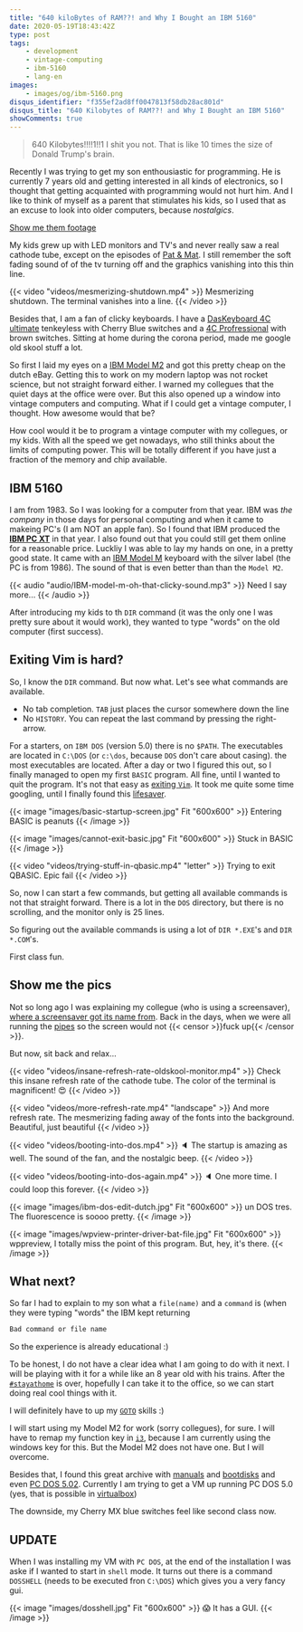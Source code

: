 ```yaml
---
title: "640 kiloBytes of RAM??! and Why I Bought an IBM 5160"
date: 2020-05-19T18:43:42Z
type: post
tags:
    - development
    - vintage-computing
    - ibm-5160
    - lang-en
images:
    - images/og/ibm-5160.png
disqus_identifier: "f355ef2ad8ff0047813f58db28ac801d"
disqus_title: "640 Kilobytes of RAM??! and Why I Bought an IBM 5160"
showComments: true
---
```


> 640 Kilobytes!!!!1!!1 I shit you not. That is like 10 times the size of Donald Trump's brain.

Recently I was trying to get my son enthousiastic for programming. He is currently 7 years old and getting interested in all kinds of electronics,
so I thought that getting acquainted with programming would not hurt him. And I like to think of myself as a parent that stimulates his kids, so I used that
as an excuse to look into older computers, because _nostalgics_.

[Show me them footage](#show-me-the-pics)

My kids grew up with LED monitors and TV's and never really saw a real cathode tube, except on the episodes of [Pat & Mat](https://en.wikipedia.org/wiki/Pat_%26_Mat).
I still remember the soft fading sound of of the tv turning off and the graphics vanishing into this thin line.

{{< video "videos/mesmerizing-shutdown.mp4" >}}
Mesmerizing shutdown. The terminal vanishes into a line.
{{< /video >}}

Besides that, I am a fan of clicky keyboards. I have a [DasKeyboard 4C ultimate](https://www.daskeyboard.com/daskeyboard-4C-ultimate/) tenkeyless with Cherry Blue switches and a [4C Profressional](https://www.daskeyboard.com/daskeyboard-4C-tenkeyless-professional/) with brown switches. Sitting at home during the
corona period, made me google old skool stuff a lot.

So first I laid my eyes on a [IBM Model M2](https://clickykeyboards.com/product/ibm-model-m2-1395300-made-by-ibm-06-30-1993/) and got this pretty cheap on
the dutch eBay. Getting this to work on my modern laptop was not rocket science, but not straight forward either. I warned my collegues
that the quiet days at the office were over. But this also opened up a window into vintage computers and computing. What if I could get a vintage computer, I thought. How awesome would that be?

How cool would it be to program a vintage computer with my collegues, or my kids. With all the speed we get nowadays, who still thinks about the limits of computing power. This will be totally different if you have just a fraction of the memory and chip available.

## IBM 5160

I am from 1983. So I was looking for a computer from that year. IBM was _the company_ in those days for personal computing and when it came to makeing PC's (I am NOT an apple fan). So I found that IBM produced the [**IBM PC XT**](https://en.wikipedia.org/wiki/IBM_Personal_Computer_XT) in that year. I also found out that you could still get them online for a reasonable price.
Luckliy I was able to lay my hands on one, in a pretty good state. It came with an [IBM Model M](https://clickykeyboards.com/product-category/1986-1989-ibm-model-m-silver-label/) keyboard with the silver label (the PC is from 1986). The sound of that is even better than than the `Model M2`.

{{< audio "audio/IBM-model-m-oh-that-clicky-sound.mp3" >}}
Need I say more...
{{< /audio >}}

After introducing my kids to th `DIR` command (it was the only one I was pretty sure about it would work), they wanted to type "words" on the old computer (first success).

## Exiting Vim is hard?

So, I know the `DIR` command. But now what. Let's see what commands are available.

* No tab completion. `TAB` just places the cursor somewhere down the line
* No `HISTORY`. You can repeat the last command by pressing the right-arrow.

For a starters, on `IBM DOS` (version 5.0) there is no `$PATH`. The executables are located in `C:\DOS` (or `c:\dos`, because `DOS` don't care about casing). the most executables are located. After a day or two I figured this out, so I finally managed to open my first `BASIC` program. All fine, until I wanted to quit the program. It's not that easy as [exiting `Vim`](https://stackoverflow.com/questions/11828270/how-do-i-exit-the-vim-editor). It took me quite some time googling, until I finally found this [lifesaver](https://stackoverflow.com/questions/44253055/how-can-i-exit-microsoft-gw-basic-ibm-basica-or-other-similar-old-dialects-of).

{{< image "images/basic-startup-screen.jpg" Fit "600x600" >}}
Entering BASIC is peanuts
{{< /image >}}

{{< image "images/cannot-exit-basic.jpg" Fit "600x600" >}}
Stuck in BASIC
{{< /image >}}

{{< video "videos/trying-stuff-in-qbasic.mp4" "letter" >}}
Trying to exit QBASIC. Epic fail
{{< /video >}}

So, now I can start a few commands, but getting all available commands is not that straight forward. There is a lot in the `DOS` directory, but there is no scrolling, and the monitor only is 25 lines.

So figuring out the available commands is using a lot of `DIR *.EXE`'s and `DIR *.COM`'s.

First class fun.

## Show me the pics

Not so long ago I was explaining my collegue (who is using a screensaver), [where a screensaver got its name from](https://en.wikipedia.org/wiki/Screensaver). Back in the days, when we were all running the [pipes](https://www.youtube.com/watch?v=Uzx9ArZ7MUU) so the screen would not {{< censor >}}fuck up{{< /censor >}}.

But now, sit back and relax...

{{< video "videos/insane-refresh-rate-oldskool-monitor.mp4" >}}
Check this insane refresh rate of the cathode tube. The color of the terminal is magnificent! 😍
{{< /video >}}

{{< video "videos/more-refresh-rate.mp4" "landscape" >}}
And more refresh rate. The mesmerizing fading away of the fonts into the background. Beautiful, just beautiful
{{< /video >}}

{{< video "videos/booting-into-dos.mp4" >}}
🔈 The startup is amazing as well. The sound of the fan, and the nostalgic beep.
{{< /video >}}

{{< video "videos/booting-into-dos-again.mp4" >}}
🔈 One more time. I could loop this forever.
{{< /video >}}

{{< image "images/ibm-dos-edit-dutch.jpg" Fit "600x600" >}}
un DOS tres. The fluorescence is soooo pretty.
{{< /image >}}

{{< image "images/wpview-printer-driver-bat-file.jpg" Fit "600x600" >}}
wppreview, I totally miss the point of this program. But, hey, it's there.
{{< /image >}}

## What next?

So far I had to explain to my son what a `file(name)` and a `command` is (when they were typing "words" the IBM kept returning

```cmd
Bad command or file name
```

So the experience is already educational :)

To be honest, I do not have a clear idea what I am going to do with it next. I will be playing with it for a while like an 8 year old with his trains.
After the [`#stayathome`](https://twitter.com/hashtag/stayathome) is over, hopefully I can take it to the office, so we can start doing real cool things with it.

I will definitely have to up my [`GOTO`](https://www.qb64.org/wiki/GOTO) skills :)

I will start using my Model M2 for work (sorry collegues), for sure. I will have to remap my function key in [`i3`](https://i3wm.org/), because I am currently using the
windows key for this. But the Model M2 does not have one. But I will overcome.

Besides that, I found this great archive with [manuals](ihttps://archive.org/search.php?query=dos%20ibm) and [bootdisks](http://www.retroarchive.org/dos/disks/) and even [PC DOS 5.02](https://winworldpc.com/download/40c2a543-4218-c39a-11c3-a4e284a2c3a5). Currently I am trying to get a VM up running PC DOS 5.0 (yes, that is possible in [virtualbox](https://www.youtube.com/watch?v=xfjUkJMe_kw))

The downside, my Cherry MX blue switches feel like second class now.

## UPDATE

When I was installing my VM with `PC DOS`, at the end of the installation I was aske if I wanted to start in `shell` mode. It turns out there is a command `DOSSHELL` (needs to be executed fron `C:\DOS`) which gives you a very fancy
gui.

{{< image "images/dosshell.jpg" Fit "600x600" >}}
😱 It has a GUI.
{{< /image >}}

